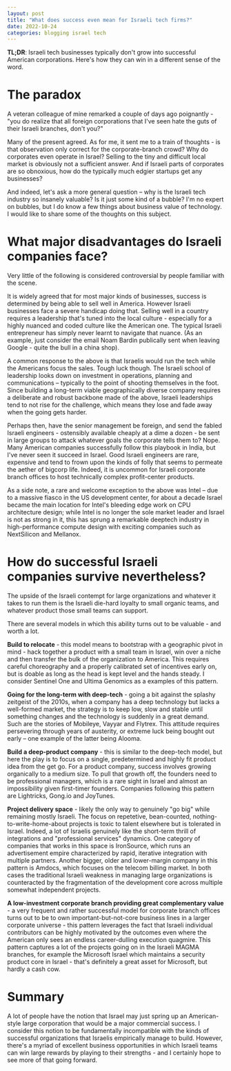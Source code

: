 ```yaml
---
layout: post
title: "What does success even mean for Israeli tech firms?"
date: 2022-10-24
categories: blogging israel tech
---
```

**TL;DR**: Israeli tech businesses typically don't grow into successful American corporations. Here's how they can win in a different sense of the word.

# The paradox
A veteran colleague of mine remarked a couple of days ago poignantly - "you do realize that all foreign corporations that I've seen hate the guts of their Israeli branches, don't you?"

Many of the present agreed. As for me, it sent me to a train of thoughts - is that observation only correct for the corporate-branch crowd? Why do corporates even operate in Israel? Selling to the tiny and difficult local market is obviously not a sufficient answer. And if Israeli parts of corporates are so obnoxious, how do the typically much edgier startups get any businesses? 

And indeed, let's ask a more general question – why is the Israeli tech industry so insanely valuable? Is it just some kind of a bubble? I'm no expert on bubbles, but I do know a few things about business value of technology. I would like to share some of the thoughts on this subject.

# What major disadvantages do Israeli companies face?
Very little of the following is considered controversial by people familiar with the scene.

It is widely agreed that for most major kinds of businesses, success is determined by being able to sell well in America. However Israeli businesses face a severe handicap doing that. Selling well in a country requires a leadership that's tuned into the local culture - especially for a highly nuanced and coded culture like the American one. The typical Israeli entrepreneur has simply never learnt to navigate that nuance. (As an example, just consider the email Noam Bardin publically sent when leaving Google - quite the bull in a china shop).

A common response to the above is that Israelis would run the tech while the Americans focus the sales. Tough luck though. The Israeli school of leadership looks down on investment in operations, planning and communications – typically to the point of shooting themselves in the foot. Since building a long-term viable geographically diverse company requires a deliberate and robust backbone made of the above, Israeli leaderships tend to not rise for the challenge, which means they lose and fade away when the going gets harder.

Perhaps then, have the senior management be foreign, and send the fabled Israeli engineers - ostensibly available cheaply at a dime a dozen - be sent in large groups to attack whatever goals the corporate tells them to? Nope. Many American companies successfully follow this playbook in India, but I've never seen it succeed in Israel. Good Israeli engineers are rare, expensive and tend to frown upon the kinds of folly that seems to permeate the aether of bigcorp life. Indeed, it is uncommon for Israeli corporate branch offices to host technically complex profit-center products. 

As a side note, a rare and welcome exception to the above was Intel – due to a massive fiasco in the US development center, for about a decade Israel became the main location for Intel's bleeding edge work on CPU architecture design; while Intel is no longer the sole market leader and Israel is not as strong in it, this has sprung a remarkable deeptech industry in high-performance compute design with exciting companies such as NextSilicon and Mellanox.

# How do successful Israeli companies survive nevertheless?
The upside of the Israeli contempt for large organizations and whatever it takes to run them is the Israeli die-hard loyalty to small organic teams, and whatever product those small teams can support.

There are several models in which this ability turns out to be valuable - and worth a lot.

**Build to relocate** - this model means to bootstrap with a geographic pivot in mind - hack together a product with a small team in Israel, win over a niche and then transfer the bulk of the organization to America. This requires careful choreography and a properly calibrated set of incentives early on, but is doable as long as the head is kept level and the hands steady. I consider Sentinel One and Ultima Genomics as a examples of this pattern.

**Going for the long-term with deep-tech** - going a bit against the splashy zeitgeist of the 2010s, when a company has a deep technology but lacks a well-formed market, the strategy is to keep low, slow and stable until something changes and the technology is suddenly in a great demand. Such are the stories of Mobileye, Vayyar and Flytrex. This attitude requires persevering through years of austerity, or extreme luck being bought out early – one example of the latter being Alooma.

**Build a deep-product company** - this is similar to the deep-tech model, but here the play is to focus on a single, predetermined and highly fit product idea from the get go. For a product company, success involves growing organically to a medium size. To pull that growth off, the founders need to be professional managers, which is a rare sight in Israel and almost an impossibility given first-timer founders. Companies following this pattern are Lightricks, Gong.io and JoyTunes. 

**Project delivery space** - likely the only way to genuinely "go big" while remaining mostly Israeli. The focus on repetetive, bean-counted, nothing-to-write-home-about projects is toxic to talent elsewhere but is tolerated in Israel. Indeed, a lot of Israelis genuinely like the short-term thrill of integrations and "professional services" dynamics. One category of companies that works in this space is IronSource, which runs an advertisement empire characterized by rapid, iterative integration with multiple partners. Another bigger, older and lower-margin company in this pattern is Amdocs, which focuses on the telecom billing market. In both cases the traditional Israeli weakness in managing large organizations is counteracted by the fragmentation of the development core across multiple somewhat independent projects.

**A low-investment corporate branch providing great complementary value** - a very frequent and rather successful model for corporate branch offices turns out to be to own important-but-not-core business lines in a larger corporate universe - this pattern leverages the fact that Israeli individual contributors can be highly motivated by the outcomes even where the American only sees an endless career-dulling execution quagmire. This pattern captures a lot of the projects going on in the Israeli MAGMA branches, for example the Microsoft Israel which maintains a security product core in Israel - that's definitely a great asset for Microsoft, but hardly a cash cow.

# Summary
A lot of people have the notion that Israel may just spring up an American-style large corporation that would be a major commercial success. I consider this notion to be fundamentally incompatible with the kinds of successful organizations that Israelis empirically manage to build. However, there's a myriad of excellent business opportunities in which Israeli teams can win large rewards by playing to their strengths - and I certainly hope to see more of that going forward.
